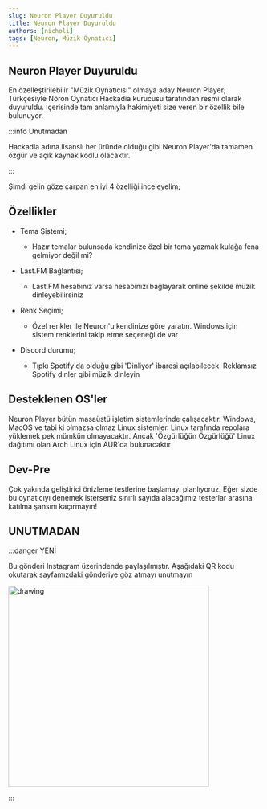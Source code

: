 ```yaml
---
slug: Neuron Player Duyuruldu
title: Neuron Player Duyuruldu
authors: [nicholi]
tags: [Neuron, Müzik Oynatıcı]
---
```


## Neuron Player Duyuruldu

En özelleştirilebilir "Müzik Oynatıcısı" olmaya aday Neuron Player; Türkçesiyle Nöron Oynatıcı Hackadia kurucusu tarafından resmi olarak duyuruldu.
İçerisinde tam anlamıyla hakimiyeti size veren bir özellik bile bulunuyor. 

:::info Unutmadan

Hackadia adına lisanslı her üründe olduğu gibi Neuron Player'da tamamen özgür ve açık kaynak kodlu olacaktır. 

:::

Şimdi gelin göze çarpan en iyi 4 özelliği inceleyelim;

## Özellikler

 * Tema Sistemi;
   * Hazır temalar bulunsada kendinize özel bir tema yazmak kulağa fena gelmiyor değil mi?

 * Last.FM Bağlantısı;
   * Last.FM hesabınız varsa hesabınızı bağlayarak online şekilde müzik dinleyebilirsiniz

 * Renk Seçimi;
   * Özel renkler ile Neuron'u kendinize göre yaratın. Windows için sistem renklerini takip etme seçeneği de var

 * Discord durumu;
   * Tıpkı Spotify'da olduğu gibi 'Dinliyor' ibaresi açılabilecek. Reklamsız Spotify dinler gibi müzik dinleyin

## Desteklenen OS'ler

 Neuron Player bütün masaüstü işletim sistemlerinde çalışacaktır. Windows, MacOS ve tabi ki olmazsa olmaz Linux sistemler. Linux tarafında repolara yüklemek pek mümkün olmayacaktır. Ancak 'Özgürlüğün Özgürlüğü' Linux dağıtımı olan Arch Linux için AUR'da bulunacaktır

## Dev-Pre

 Çok yakında geliştirici önizleme testlerine başlamayı planlıyoruz. Eğer sizde bu oynatıcıyı denemek isterseniz sınırlı sayıda alacağımız testerlar arasına katılma şansını kaçırmayın!

## UNUTMADAN

:::danger YENİ

Bu gönderi Instagram üzerindende paylaşılmıştır. Aşağıdaki QR kodu okutarak sayfamızdaki gönderiye göz atmayı unutmayın

<img src="https://cdn.discordapp.com/attachments/836225187132473364/1125007702691688468/Post_shared_on_Jul_2_2023_qr.png" alt="drawing" width="400"/>

:::